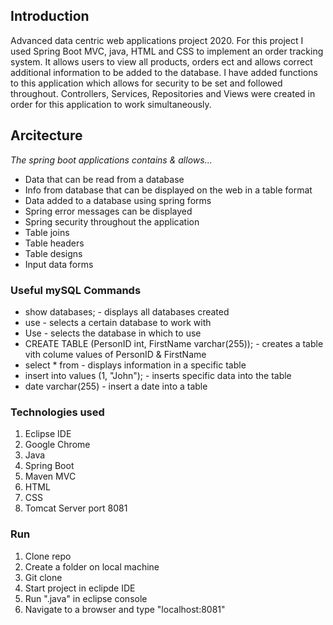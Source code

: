 ## Introduction
Advanced data centric web applications project 2020. For this project I used Spring Boot MVC, java, HTML and CSS to implement an order tracking system. It allows users to view all products, orders ect and allows correct additional information to be added to the database. I have added functions to this application which allows for security to be set and followed throughout. Controllers, Services, Repositories and Views were created in order for this application to work simultaneously.

## Arcitecture
*The spring boot applications contains & allows...*
* Data that can be read from a database
* Info from database that can be displayed on the web in a table format
* Data added to a database using spring forms
* Spring error messages can be displayed
* Spring security throughout the application
* Table joins
* Table headers
* Table designs
* Input data forms

### Useful mySQL Commands
* show databases; - displays all databases created
* use <DatabaseName> - selects a certain database to work with
* Use <DatabaseNameHere>- selects the database in which to use
* CREATE TABLE <TableNameHere> (PersonID int, FirstName varchar(255)); - creates a table vith colume values of PersonID & FirstName
* select * from <DatabaseNameHere> - displays information in a specific table
* insert into <TableName> values (1, "John"); - inserts specific data into the table
* date varchar(255) - insert a date into a table

### Technologies used
1) Eclipse IDE
2) Google Chrome
3) Java
4) Spring Boot
5) Maven MVC
6) HTML
7) CSS
8) Tomcat Server port 8081
  
### Run
1) Clone repo
2) Create a folder on local machine
3) Git clone <RepoLink>
4) Start project in eclipde IDE
5) Run ".java" in eclipse console
6) Navigate to a browser and type "localhost:8081"
 
  


